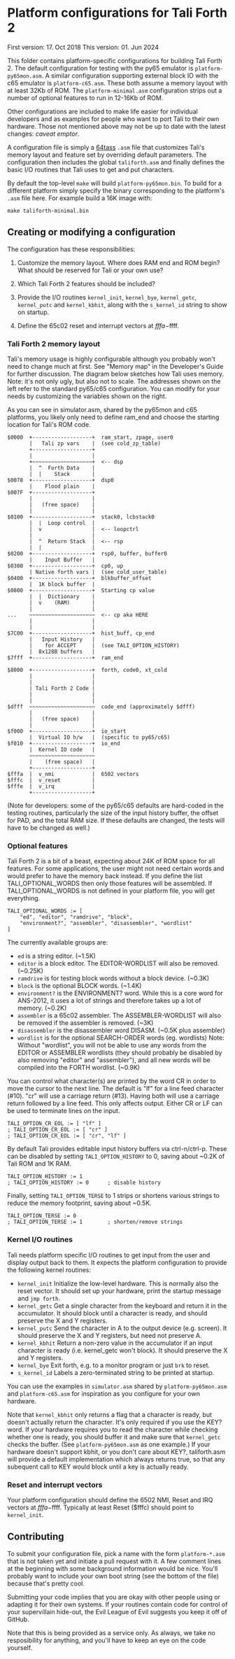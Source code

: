 # Platform configurations for Tali Forth 2

First version: 17. Oct 2018
This version: 01. Jun 2024

This folder contains platform-specific configurations for building Tali Forth 2.
The default configuration for testing with the py65 emulator is
`platform-py65mon.asm`.   A similar configuration supporting external block
IO with the c65 emulator is `platform-c65.asm`.   These both assume a memory layout
with at least 32Kb of ROM.  The `platform-minimal.asm` configuration strips out
a number of optional features to run in 12-16Kb of ROM.

Other configurations are included to make life easier for individual developers
and as examples for people who want to port Tali to their own hardware.
Those not mentioned above may not be up to date with the latest changes: *caveat emptor*.

A configuration file is simply a [64tass](https://tass64.sourceforge.net/)
`.asm` file that customizes Tali's memory layout and feature set by
overriding default parameters.  The configuration then includes the global
`taliforth.asm` and finally defines the basic I/O routines that Tali uses
to get and put characters.

By default the top-level `make` will build `platform-py65mon.bin`.
To build for a different platform simply specify the binary corresponding
to the platform's `.asm` file here. For example build a 16K image with:

    make taliforth-minimal.bin

## Creating or modifying a configuration

The configuration has these responsibilities:

1. Customize the memory layout.  Where does RAM end and ROM begin?  What
   should be reserved for Tali or your own use?

2. Which Tali Forth 2 features should be included?

3. Provide the I/O routines `kernel_init`, `kernel_bye`, `kernel_getc`, `kernel_putc`
   and `kernel_kbhit`, along with the `s_kernel_id` string to show on startup.

4. Define the 65c02 reset and interrupt vectors at $fffa-$ffff.

### Tali Forth 2 memory layout

Tali's memory usage is highly configurable although you probably won't need to
change much at first.  See "Memory map" in the Developer's Guide for further discussion.
The diagram below sketches how Tali uses memory.
Note: it's not only ugly, but also not to scale.
The addresses shown on the left refer to the standard py65/c65 configuration.
You can modify for your needs by customizing the variables shown on the right.

As you can see in simulator.asm, shared by the py65mon and c65 platforms,
you likely only need to define ram_end and choose the starting location
for Tali's ROM code.

    $0000  +-------------------+  ram_start, zpage, user0
           |   Tali zp vars    |  (see cold_zp_table)
           +-------------------+
           |                   |
           +~~~~~~~~~~~~~~~~~~~+  <-- dsp
           |  ^  Forth Data    |
           |  |    Stack       |
    $0078  +-------------------+  dsp0
           |    Flood plain    |
    $007F  +-------------------+
           |                   |
           |   (free space)    |
           |                   |
    $0100  +-------------------+  stack0, lcbstack0
           |  |  Loop control  |
           |  v                |  <-- loopctrl
           |                   |
           |  ^  Return Stack  |  <-- rsp
           |  |                |
    $0200  +-------------------+  rsp0, buffer, buffer0
           |    Input Buffer   |
    $0300  +-------------------+  cp0, up
           | Native forth vars |  (see cold_user_table)
    $0400  +-------------------+  blkbuffer_offset
           |  1K block buffer  |
    $0800  +-------------------+  Starting cp value
           |  |  Dictionary    |
           |  v    (RAM)       |
           |                   |
    ...    ~~~~~~~~~~~~~~~~~~~~~  <-- cp aka HERE
           |                   |
           |                   |
    $7C00  +-------------------+  hist_buff, cp_end
           |   Input History   |
           |    for ACCEPT     |  (see TALI_OPTION_HISTORY)
           |  8x128B buffers   |
    $7fff  +-------------------+  ram_end

    $8000  +-------------------+  forth, code0, xt_cold
           |                   |
           |                   |
           | Tali Forth 2 Code |
           |                   |
           |                   |
    $dfff  ~~~~~~~~~~~~~~~~~~~~~  code_end (approximately $dfff)
           |                   |
           |   (free space)    |
           |                   |
    $f000  +-------------------+  io_start
           |  Virtual IO h/w   |  (specific to py65/c65)
    $f010  +-------------------+  io_end
           |  Kernel IO code   |
           ~~~~~~~~~~~~~~~~~~~~~
           |    (free space)   |
           +-------------------+
    $fffa  |  v_nmi            |  6502 vectors
    $fffc  |  v_reset          |
    $fffe  |  v_irq            |
           +-------------------+

(Note for developers: some of the py65/c65 defaults are hard-coded in
the testing routines, particularly the size of the input history buffer, the
offset for PAD, and the total RAM size. If these defaults are changed, the tests will
have to be changed as well.)

### Optional features

Tali Forth 2 is a bit of a beast, expecting about 24K of ROM space for all features.
For some applications, the user might not need certain words and would
prefer to have the memory back instead.  If you define the list
TALI_OPTIONAL_WORDS then only those features will be
assembled.  If TALI_OPTIONAL_WORDS is not defined in your platform file,
you will get everything.
```
TALI_OPTIONAL_WORDS := [
    "ed", "editor", "ramdrive", "block",
    "environment?", "assembler", "disassembler", "wordlist"
]
```
The currently available groups are:

- `ed` is a string editor. (~1.5K)
- `editor` is a block editor. The EDITOR-WORDLIST will also be removed. (~0.25K)
- `ramdrive` is for testing block words without a block device. (~0.3K)
- `block` is the optional BLOCK words. (~1.4K)
- `environment?` is the ENVIRONMENT? word.  While this is a core word
   for ANS-2012, it uses a lot of strings and therefore takes up a lot of memory. (~0.2K)
- `assembler` is a 65c02 assembler.
   The ASSEMBLER-WORDLIST will also be removed if the assembler is removed. (~3K)
- `disassembler` is the disassembler word DISASM. (~0.5K plus assembler)
- `wordlist` is for the optional SEARCH-ORDER words (eg. wordlists)
   Note: Without "wordlist", you will not be able to use any words from
   the EDITOR or ASSEMBLER wordlists (they should probably be disabled
   by also removing "editor" and "assembler"), and all new words will
   be compiled into the FORTH wordlist. (~0.9K)

You can control what character(s) are printed by the word
CR in order to move the cursor to the next line.  The default is "lf"
for a line feed character (#10).  "cr" will use a carriage return (#13).
Having both will use a carriage return followed by a line feed.  This
only affects output.  Either CR or LF can be used to terminate lines
on the input.
```
TALI_OPTION_CR_EOL := [ "lf" ]
; TALI_OPTION_CR_EOL := [ "cr" ]
; TALI_OPTION_CR_EOL := [ "cr", "lf" ]
```
By default Tali provides editable input history buffers via ctrl-n/ctrl-p.
These can be disabled by setting `TALI_OPTION_HISTORY` to 0, saving about ~0.2K of Tali ROM and 1K RAM.
```
TALI_OPTION_HISTORY := 1
; TALI_OPTION_HISTORY := 0      ; disable history
```
Finally, setting `TALI_OPTION_TERSE` to 1 strips or shortens various strings to reduce the memory
footprint, saving about ~0.5K.
```
TALI_OPTION_TERSE := 0
; TALI_OPTION_TERSE := 1        ; shorten/remove strings
```

### Kernel I/O routines

Tali needs platform specific I/O routines to get input from the user
and display output back to them.  It expects the platform configuration
to provide the following kernel routines:

- `kernel_init` Initialize the low-level hardware.  This is normally also
  the reset vector.  It should set up your hardware, print the startup
  message and `jmp forth`.
- `kernel_getc` Get a single character from the keyboard and return
  it in the accumulator.  It should block until a character is ready,
  and should preserve the X and Y registers.
- `kernel_putc` Send the character in A to the output device (e.g. screen).
  It should preserve the X and Y registers, but need not preserve A.
- `kernel_kbhit` Return a non-zero value in the accumulator if an input character
  is ready (i.e. kernel_getc won't block).  It should preserve the X and Y registers.
- `kernel_bye` Exit forth, e.g. to a monitor program or just `brk` to reset.
- `s_kernel_id` Labels a zero-terminated string to be printed at startup.

You can use the examples in `simulator.asm` shared by `platform-py65mon.asm`
and `platform-c65.asm` for inspiration as you configure for your own hardware.

Note that `kernel_kbhit` only returns a flag that a character is ready,
but doesn't actually return the character.  It's only required if you use the KEY? word.
If your hardware requires you to read the character while checking whether one is
ready, you should buffer it and make sure that `kernel_getc` checks the buffer.
(See `platform-py65mon.asm` as one example.)
If your hardware doesn't support kbhit, or you don't care about KEY?,
taliforth.asm will provide a default implementation which always returns true,
so that any subequent call to KEY would block until a key is actually ready.

### Reset and interrupt vectors

Your platform configuration should define the 6502 NMI, Reset and IRQ vectors
at $fffa-$ffff.  Typically at least Reset ($fffc) should point to `kernel_init`.

## Contributing

To submit your configuration file, pick a name with the form `platform-*.asm`
that is not taken yet and initiate a pull request with it. A few comment lines
at the beginning with some background information would be nice. You'll probably
want to include your own boot string (see the bottom of the file) because that's
pretty cool.

Submitting your code implies that you are okay with other people using or
adapting it for their own systems. If your routines contain code for control of
your supervillain hide-out, the Evil League of Evil suggests you keep it off of
GitHub.

Note that this is being provided as a service only. As always, we take no
resposibility for anything, and you'll have to keep an eye on the code
yourself.
